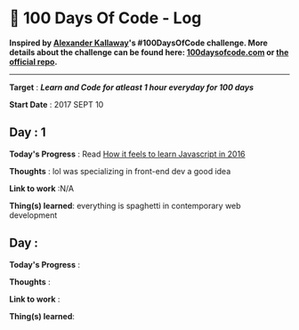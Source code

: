 # 💯 100 Days Of Code - Log 

**Inspired by [Alexander Kallaway](https://twitter.com/ka11away)'s #100DaysOfCode challenge. More details about the challenge can be found here: [100daysofcode.com](http://100daysofcode.com/ "100daysofcode.com") or [the official repo](https://github.com/Kallaway/100-days-of-code "the official repo").**
***
**Target** : ***Learn and Code for atleast 1 hour everyday for 100 days***

**Start Date** : 2017 SEPT 10

Day : 1
------
**Today's Progress** : Read [How it feels to learn Javascript in 2016](https://hackernoon.com/how-it-feels-to-learn-javascript-in-2016-d3a717dd577f)

**Thoughts** : lol was specializing in front-end dev a good idea

**Link to work** :N/A

**Thing(s) learned**: everything is spaghetti in contemporary web development



Day :
------
**Today's Progress** :

**Thoughts** :

**Link to work** :

**Thing(s) learned**:
